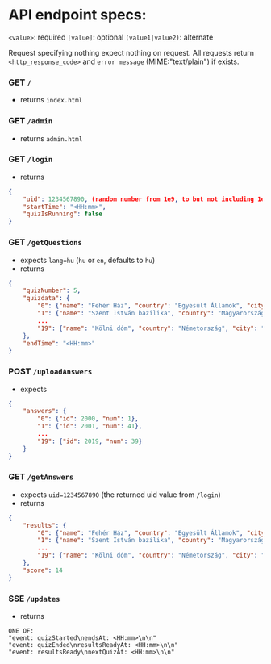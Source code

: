 # API endpoint specs:

`<value>`: required
`[value]`: optional
`(value1|value2)`: alternate

Request specifying nothing expect nothing on request.
All requests return `<http_response_code>` and `error message` (MIME:"text/plain") if exists.


### GET `/`
- returns `index.html`

### GET `/admin`
- returns `admin.html`

### GET `/login`
- returns
```json
{
    "uid": 1234567890, (random number from 1e9, to but not including 1e10)
    "startTime": "<HH:mm>",
    "quizIsRunning": false
}
```

### GET `/getQuestions`
- expects `lang=hu` (`hu` or `en`, defaults to `hu`)
- returns
```json
{
    "quizNumber": 5,
    "quizdata": {
        "0": {"name": "Fehér Ház", "country": "Egyesült Államok", "city": "Washington", "flag": "flag_us", "id": 2000},
        "1": {"name": "Szent István bazilika", "country": "Magyarország", "city": "Budapest", "flag": "flag_hu", "id": 2001},
        ...
        "19": {"name": "Kölni dóm", "country": "Németország", "city": "Köln", "flag": "flag_de", "id": 2019}
    },
    "endTime": "<HH:mm>"
}
```

### POST `/uploadAnswers`

- expects
```json
{
    "answers": {
        "0": {"id": 2000, "num": 1},
        "1": {"id": 2001, "num": 41},
        ...
        "19": {"id": 2019, "num": 39}
    }
}
```

### GET `/getAnswers`
- expects `uid=1234567890` (the returned uid value from `/login`)
- returns
```json
{
    "results": {
        "0": {"name": "Fehér Ház", "country": "Egyesült Államok", "city": "Washington", "flag": "flag_us", "num": 1, "correct": true},
        "1": {"name": "Szent István bazilika", "country": "Magyarország", "city": "Budapest", "flag": "flag_hu", "num": 41, "correct": true},
        ...
        "19": {"name": "Kölni dóm", "country": "Németország", "city": "Köln", "flag": "flag_de", "num": 39, "correct": false}
    },
    "score": 14
}
```

### SSE `/updates`
- returns
```
ONE OF:
"event: quizStarted\nendsAt: <HH:mm>\n\n"
"event: quizEnded\nresultsReadyAt: <HH:mm>\n\n"
"event: resultsReady\nnextQuizAt: <HH:mm>\n\n"
```
